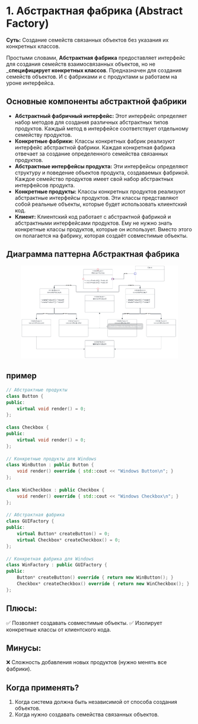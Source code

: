# 1. Абстрактная фабрика (Abstract Factory)
__Суть:__
Создание семейств связанных объектов без указания их конкретных классов.

Простыми словами, __Абстрактная фабрика__ предоставляет интерфейс для создания семейств взаимосвязанных объектов, но не ___специфицирует конкретных классов__.
Предназначен для создания семейств объектов.
И с фабриками и с продуктами ы работаем на уроне интерфейса.

## Основные компоненты абстрактной фабрики
* __Абстрактный фабричный интерфейс:__ Этот интерфейс определяет набор методов для создания различных абстрактных типов продуктов. Каждый метод в интерфейсе соответствует отдельному семейству продуктов.
* __Конкретные фабрики:__ Классы конкретных фабрик реализуют интерфейс абстрактной фабрики. Каждая конкретная фабрика отвечает за создание определенного семейства связанных продуктов.
* __Абстрактные интерфейсы продукта:__ Эти интерфейсы определяют структуру и поведение объектов продукта, создаваемых фабрикой. Каждое семейство продуктов имеет свой набор абстрактных интерфейсов продукта.
* __Конкретные продукты:__ Классы конкретных продуктов реализуют абстрактные интерфейсы продуктов. Эти классы представляют собой реальные объекты, которые будет использовать клиентский код.
* __Клиент:__ Клиентский код работает с абстрактной фабрикой и абстрактными интерфейсами продуктов. Ему не нужно знать конкретные классы продуктов, которые он использует. Вместо этого он полагается на фабрику, которая создаёт совместимые объекты.
## Диаграмма паттерна Абстрактная фабрика
<figure>
    <img src ="/assets/images/UML_Diagram_Abstract_Factory.png" alt = "Abstract Factory">
</figure>

## пример
```c++
// Абстрактные продукты
class Button {
public:
    virtual void render() = 0;
};

class Checkbox {
public:
    virtual void render() = 0;
};

// Конкретные продукты для Windows
class WinButton : public Button {
    void render() override { std::cout << "Windows Button\n"; }
};

class WinCheckbox : public Checkbox {
    void render() override { std::cout << "Windows Checkbox\n"; }
};

// Абстрактная фабрика
class GUIFactory {
public:
    virtual Button* createButton() = 0;
    virtual Checkbox* createCheckbox() = 0;
};

// Конкретная фабрика для Windows
class WinFactory : public GUIFactory {
public:
    Button* createButton() override { return new WinButton(); }
    Checkbox* createCheckbox() override { return new WinCheckbox(); }
};
```
## Плюсы:
✅ Позволяет создавать совместимые объекты.
✅ Изолирует конкретные классы от клиентского кода.

## Минусы:
❌ Сложность добавления новых продуктов (нужно менять все фабрики).

## Когда применять?
1. Когда система должна быть независимой от способа создания объектов.
2. Когда нужно создавать семейства связанных объектов.